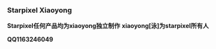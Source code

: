 ### Starpixel Xiaoyong

**Starpixel任何产品均为xiaoyong独立制作**
**xiaoyong[泳]为starpixel所有人**

**QQ1163246049**
